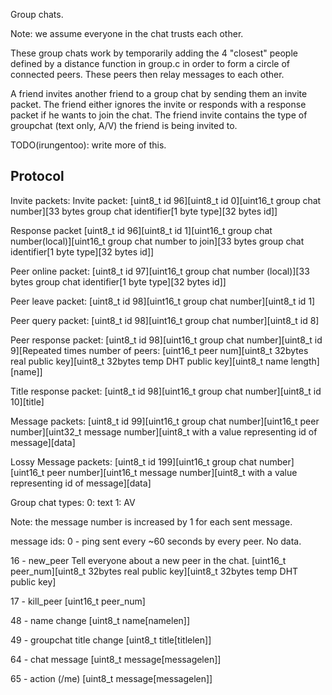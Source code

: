 Group chats.

Note: we assume everyone in the chat trusts each other.

These group chats work by temporarily adding the 4 "closest" people defined by a distance function 
in group.c in order to form a circle of connected peers. These peers then relay messages to each other.

A friend invites another friend to a group chat by sending them an invite packet. The friend either ignores 
the invite or responds with a response packet if he wants to join the chat. The friend invite contains the type
of groupchat (text only, A/V) the friend is being invited to.


TODO(irungentoo): write more of this.

## Protocol

Invite packets:
Invite packet:
[uint8_t id 96][uint8_t id 0][uint16_t group chat number][33 bytes group chat identifier[1 byte type][32 bytes id]]

Response packet
[uint8_t id 96][uint8_t id 1][uint16_t group chat number(local)][uint16_t group chat number to join][33 bytes group chat identifier[1 byte type][32 bytes id]]


Peer online packet:
[uint8_t id 97][uint16_t group chat number (local)][33 bytes group chat identifier[1 byte type][32 bytes id]]

Peer leave packet:
[uint8_t id 98][uint16_t group chat number][uint8_t id 1]

Peer query packet:
[uint8_t id 98][uint16_t group chat number][uint8_t id 8]

Peer response packet:
[uint8_t id 98][uint16_t group chat number][uint8_t id 9][Repeated times number of peers: [uint16_t peer num][uint8_t 32bytes real public key][uint8_t 32bytes temp DHT public key][uint8_t name length][name]] 

Title response packet:
[uint8_t id 98][uint16_t group chat number][uint8_t id 10][title]

Message packets:
[uint8_t id 99][uint16_t group chat number][uint16_t peer number][uint32_t message number][uint8_t with a value representing id of message][data]

Lossy Message packets:
[uint8_t id 199][uint16_t group chat number][uint16_t peer number][uint16_t message number][uint8_t with a value representing id of message][data]

Group chat types:
0: text
1: AV


Note: the message number is increased by 1 for each sent message.

message ids:
0 - ping
sent every ~60 seconds by every peer.
No data.

16 - new_peer
Tell everyone about a new peer in the chat.
[uint16_t peer_num][uint8_t 32bytes real public key][uint8_t 32bytes temp DHT public key]

17 - kill_peer
[uint16_t peer_num]

48 - name change
[uint8_t name[namelen]]

49 - groupchat title change
[uint8_t title[titlelen]]

64 - chat message
[uint8_t message[messagelen]]

65 - action (/me)
[uint8_t message[messagelen]]



